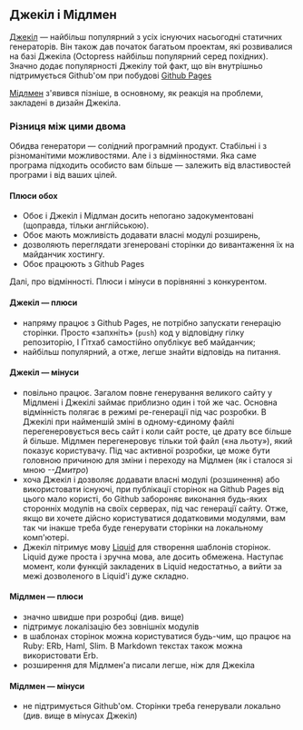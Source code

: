 ## Джекіл і Мідлмен
[Джекіл](http://jekyllrb.com/) — найбільш популярний з усіх існуючих насьогодні статичних генераторів. Він також дав початок багатьом проектам, які розвивалися на базі Джекіла (Octopress найбільш популярний серед похідних). Значно додає популярності Джекілу той факт, що він внутрішньо підтримується Github'ом при побудові [Github Pages](https://pages.github.com/)

[Мідлмен](https://middlemanapp.com/) з'явився пізніше, в основному, як реакція на проблеми, закладені в дизайн Джекіла. 

### Різниця між цими двома

Обидва генератори — солідний програмний продукт. Стабільні і з різноманітими можливостями. Але і з відмінностями. Яка саме програма підходить особисто вам більше — залежить від властивостей програми і від ваших цілей.

#### Плюси обох

- Обоє і Джекіл і Мідлман досить непогано задокументовані (щоправда, тільки англійською). 
- Обоє мають можливість додавати власні модулі розширень, 
- дозволяють переглядати згенеровані сторінки до вивантаження їх на майданчик хостингу. 
- Обоє працюють з Github Pages

 Далі, про відмінності. Плюси і мінуси в порівнянні з конкурентом.

#### Джекіл — плюси

- напряму працює з Github Pages, не потрібно запускати генерацію сторінки. Просто «запхніть» (`push`) код у відповідну гілку репозиторію, І Ґітхаб самостійно опублікує веб майданчик;
- найбільш популярний, а отже, легше знайти відповідь на питання.

#### Джекіл — мінуси

- повільно працює. Загалом повне генерування великого сайту у Мідлмені і Джекілі займає приблизно один і той же час. Основна відмінність полягає в режимі ре-генерації під час розробки. В Джекілі при найменшій зміні в одному-єдиному файлі перегенеровується весь сайт і коли сайт росте, це драту все більше й більше. Мідлмен перегенеровує тільки той файл («на льоту»), який показує користувачу. Під час активної розробки, це може бути головною причиною для зміни і переходу на Мідлмен (як і сталося зі мною *--Дмитро*)
- хоча Джекіл і дозволяє додавати власні модулі (розшинення) або використовати існуючі, при публікації сторінок на Github Pages від цього мало користі, бо Github забороняє виконання будь-яких сторонніх модулів на своїх серверах, під час генерації сайту. Отже, якщо ви хочете дійсно користуватися додатковими модулями, вам так чи інакше треба буде генерувати сторінки на локальному комп'ютері.
- Джекіл пітримує мову [Liquid](http://liquidmarkup.org/) для створення шаблонів сторінок. Liquid дуже проста і зручна мова, але досить обмежена. Наступає момент, коли функцій закладених в Liquid недостатньо, а вийти за межі дозволеного в Liquid'і дуже складно.

#### Мідлмен — плюси

- значно швидше при розробці (див. вище)
- підтримує локалізацію без зовнішніх модулів
- в шаблонах сторінок можна користуватися будь-чим, що працює на Ruby: ERb, Haml, Slim. В Markdown текстах також можна використовати Erb.
- розширення для Мідлмен'а писали легше, ніж для Джекіла

#### Мідлмен — мінуси

- не підтримується Github'ом. Сторінки треба генерували локально (див. вище в мінусах Джекіл)







